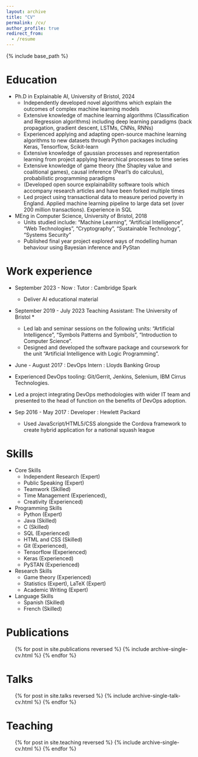 ```yaml
---
layout: archive
title: "CV"
permalink: /cv/
author_profile: true
redirect_from:
  - /resume
---
```


{% include base_path %}

Education
======
* Ph.D in Explainable AI, University of Bristol, 2024 
  * Independently developed novel algorithms which explain the outcomes of complex machine learning models
  * Extensive knowledge of machine learning algorithms (Classification and Regression algorithms) including
deep learning paradigms (back propagation, gradient descent, LSTMs, CNNs, RNNs)
  * Experienced applying and adapting open-source machine learning algorithms to new datasets through Python
packages including Keras, Tensorflow, Scikit-learn
  * Extensive knowledge of gaussian processes and representation learning from project applying hierarchical
processes to time series
  * Extensive knowledge of game theory (the Shapley value and coalitional games), causal inference (Pearl’s do
calculus), probabilistic programming paradigms
  * (Developed open source explainability software tools which accompany research articles and have been forked
  multiple times
  * Led project using transactional data to measure period poverty in England. Applied machine learning pipeline
  to large data set (over 200 million transactions). Experience in SQL
* MEng in Computer Science, University of Bristol, 2018
  * Units studied include: “Machine Learning”, “Artificial Intelligence”, “Web Technologies”,
“Cryptography”, “Sustainable Technology”, “Systems Security”
  * Published final year project explored ways of modelling human behaviour using Bayesian inference and PyStan

Work experience
======
* September 2023 - Now : Tutor : Cambridge Spark 
  * Deliver AI educational material 

* September 2019 - July 2023 Teaching Assistant: The University of Bristol
  * 
  * Led lab and seminar sessions on the following units: “Artificial Intelligence”, “Symbols Patterns and
  Symbols”, “Introduction to Computer Science”.
  * Designed and developed the software package and coursework for the unit “Artificial Intelligence with
  Logic Programming”.

*  June - August 2017 : DevOps Intern : Lloyds Banking Group
  * Experienced DevOps tooling: Git/Gerrit, Jenkins, Selenium, IBM Cirrus Technologies.
  * Led a project integrating DevOps methodologies with wider IT team and presented to the head of function on the benefits of DevOps adoption.

* Sep 2016 - May 2017 : Developer : Hewlett Packard
  * Used JavaScript/HTML5/CSS alongside the Cordova framework to create hybrid application for a national squash league



Skills
======
* Core Skills
  * Independent Research (Expert) 
  * Public Speaking (Expert)
  * Teamwork (Skilled)
  * Time Management (Experienced),
  * Creativity (Experienced)
* Programming Skills
  * Python (Expert)
  * Java (Skilled)
  * C (Skilled)
  * SQL (Experienced)
  * HTML and CSS (Skilled)
  * Git (Experienced),
  * Tensorflow (Experienced)
  * Keras (Experienced)
  * PySTAN (Experienced)
* Research Skills
  * Game theory (Experienced)
  * Statistics (Expert), LaTeX (Expert)
  * Academic Writing (Expert)
* Language Skills
  * Spanish (Skilled)
  * French (Skilled)

Publications
======
  <ul>{% for post in site.publications reversed %}
    {% include archive-single-cv.html %}
  {% endfor %}</ul>
  
Talks
======
  <ul>{% for post in site.talks reversed %}
    {% include archive-single-talk-cv.html  %}
  {% endfor %}</ul>
  
Teaching
======
  <ul>{% for post in site.teaching reversed %}
    {% include archive-single-cv.html %}
  {% endfor %}</ul>
  
